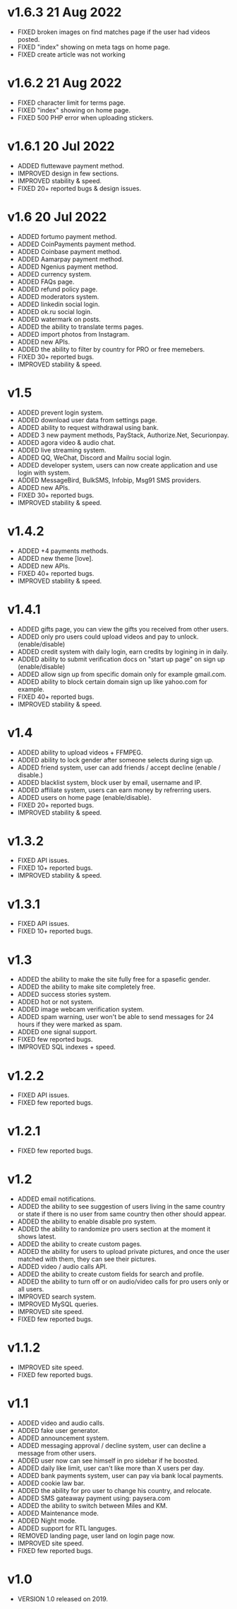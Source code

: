 # v1.6.3 21 Aug 2022
 - FIXED broken images on find matches page if the user had videos posted.
 - FIXED "index" showing on meta tags on home page.
 - FIXED create article was not working

# v1.6.2 21 Aug 2022
 - FIXED character limit for terms page.
 - FIXED "index" showing on home page.
 - FIXED 500 PHP error when uploading stickers.

# v1.6.1 20 Jul 2022
 - ADDED fluttewave payment method.
 - IMPROVED design in few sections.
 - IMPROVED stability & speed.
 - FIXED 20+ reported bugs & design issues.

# v1.6 20 Jul 2022
 - ADDED fortumo payment method.
 - ADDED CoinPayments payment method.
 - ADDED Coinbase payment method.
 - ADDED Aamarpay payment method.
 - ADDED Ngenius payment method.
 - ADDED currency system.
 - ADDED FAQs page.
 - ADDED refund policy page.
 - ADDED moderators system.
 - ADDED linkedin social login.
 - ADDED ok.ru social login.
 - ADDED watermark on posts.
 - ADDED the ability to translate terms pages.
 - ADDED import photos from Instagram.
 - ADDED new APIs.
 - ADDED the ability to filter by country for PRO or free memebers.
 - FIXED 30+ reported bugs.
 - IMPROVED stability & speed.

# v1.5
 - ADDED prevent login system.
 - ADDED download user data from settings page.
 - ADDED ability to request withdrawal using bank.
 - ADDED 3 new payment methods, PayStack, Authorize.Net, Securionpay.
 - ADDED agora video & audio chat.
 - ADDED live streaming system.
 - ADDED QQ, WeChat, Discord and Mailru social login.
 - ADDED developer system, users can now create application and use login with system.
 - ADDED MessageBird, BulkSMS, Infobip, Msg91 SMS providers.
 - ADDED new APIs.
 - FIXED 30+ reported bugs.
 - IMPROVED stability & speed.

# v1.4.2
 - ADDED +4 payments methods.
 - ADDED new theme [love].
 - ADDED new APIs.
 - FIXED 40+ reported bugs.
 - IMPROVED stability & speed.

# v1.4.1
 - ADDED gifts page, you can view the gifts you received from other users.
 - ADDED only pro users could upload videos and pay to unlock. (enable/disable)
 - ADDED credit system with daily login, earn credits by logining in in daily.
 - ADDED ability to submit verification docs on "start up page" on sign up (enable/disable)
 - ADDED allow sign up from specific domain only for example gmail.com.
 - ADDED ability to block certain domain sign up like yahoo.com for example.
 - FIXED 40+ reported bugs.
 - IMPROVED stability & speed.

# v1.4
 - ADDED ability to upload videos + FFMPEG.
 - ADDED ability to lock gender after someone selects during sign up.
 - ADDED friend system, user can add friends / accept decline (enable / disable.)
 - ADDED blacklist system, block user by email, username and IP.
 - ADDED affiliate system, users can earn money by refrerring users.
 - ADDED users on home page (enable/disable).
 - FIXED 20+ reported bugs.
 - IMPROVED stability & speed.

# v1.3.2
 - FIXED API issues.
 - FIXED 10+ reported bugs.
 - IMPROVED stability & speed.

# v1.3.1
 - FIXED API issues.
 - FIXED 10+ reported bugs.

# v1.3
 - ADDED the ability to make the site fully free for a spasefic gender.
 - ADDED the ability to make site completely free.
 - ADDED success stories system.
 - ADDED hot or not system.
 - ADDED image webcam verification system.
 - ADDED spam warning, user won't be able to send messages for 24 hours if they were marked as spam.
 - ADDED one signal support.
 - FIXED few reported bugs.
 - IMPROVED SQL indexes + speed.

# v1.2.2
 - FIXED API issues.
 - FIXED few reported bugs.

# v1.2.1
 - FIXED few reported bugs.

# v1.2
 - ADDED email notifications.
 - ADDED the ability to see suggestion of users living in the same country or state if there is no user from same country then other should appear.
 - ADDED the ability to enable disable pro system.
 - ADDED the ability to randomize pro users section at the moment it shows latest.
 - ADDED the ability to create custom pages.
 - ADDED the ability for users to upload private pictures, and once the user matched with them, they can see their pictures.
 - ADDED video / audio calls API.
 - ADDED the ability to create custom fields for search and profile.
 - ADDED the ability to turn off or on audio/video calls for pro users only or all users.
 - IMPROVED search system.
 - IMPROVED MySQL queries.
 - IMPROVED site speed.
 - FIXED few reported bugs.

# v1.1.2
 - IMPROVED site speed.
 - FIXED few reported bugs.

# v1.1
 - ADDED video and audio calls.
 - ADDED fake user generator.
 - ADDED announcement system.
 - ADDED messaging approval / decline system, user can decline a message from other users.
 - ADDED user now can see himself in pro sidebar if he boosted.
 - ADDED daily like limit, user can't like more than X users per day.
 - ADDED bank payments system, user can pay via bank local payments.
 - ADDED cookie law bar.
 - ADDED the ability for pro user to change his country, and relocate.
 - ADDED SMS gateaway payment using: paysera.com
 - ADDED the ability to switch between Miles and KM.
 - ADDED Maintenance mode.
 - ADDED Night mode.
 - ADDED support for RTL languges.
 - REMOVED landing page, user land on login page now.
 - IMPROVED site speed.
 - FIXED few reported bugs.

# v1.0
 - VERSION 1.0 released on 2019.
